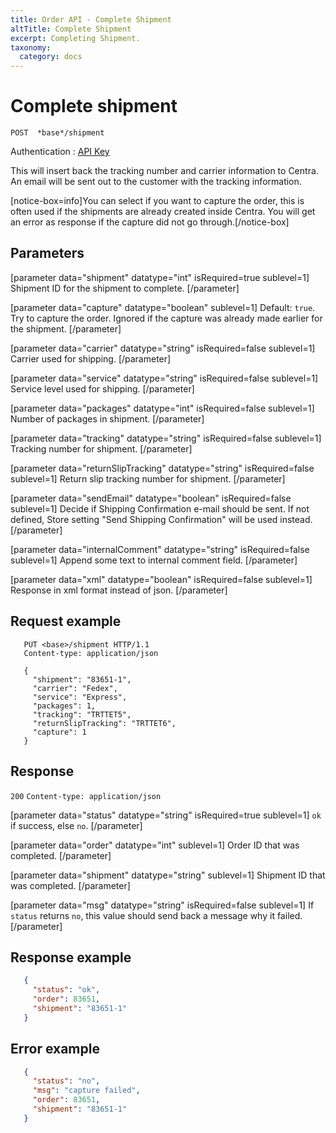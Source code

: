 ```yaml
---
title: Order API - Complete Shipment
altTitle: Complete Shipment
excerpt: Completing Shipment.
taxonomy:
  category: docs
---
```


# Complete shipment

```text
POST  *base*/shipment
```
Authentication : [API Key](/api-references/api-intro#authentication)

This will insert back the tracking number and carrier information to Centra. An email will be sent out to the customer with the tracking information.

[notice-box=info]You can select if you want to capture the order, this is often used if the shipments are already created inside Centra. You will get an error as response if the capture did not go through.[/notice-box]

## Parameters

[parameter data="shipment" datatype="int" isRequired=true sublevel=1]
Shipment ID for the shipment to complete.
[/parameter]

[parameter data="capture" datatype="boolean" sublevel=1]
Default: ``true``. Try to capture the order. Ignored if the capture was already made earlier for the shipment.
[/parameter]

[parameter data="carrier" datatype="string" isRequired=false sublevel=1]
Carrier used for shipping.
[/parameter]

[parameter data="service" datatype="string" isRequired=false sublevel=1]
Service level used for shipping.
[/parameter]

[parameter data="packages" datatype="int" isRequired=false sublevel=1]
Number of packages in shipment.
[/parameter]

[parameter data="tracking" datatype="string" isRequired=false sublevel=1]
Tracking number for shipment.
[/parameter]

[parameter data="returnSlipTracking" datatype="string" isRequired=false sublevel=1]
Return slip tracking number for shipment.
[/parameter]

[parameter data="sendEmail" datatype="boolean" isRequired=false sublevel=1]
Decide if Shipping Confirmation e-mail should be sent. If not defined, Store setting "Send Shipping Confirmation" will be used instead.
[/parameter]

[parameter data="internalComment" datatype="string" isRequired=false sublevel=1]
Append some text to internal comment field.
[/parameter]

[parameter data="xml" datatype="boolean" isRequired=false sublevel=1]
Response in xml format instead of json.
[/parameter]

## Request example

```http
   PUT <base>/shipment HTTP/1.1
   Content-type: application/json

   {
     "shipment": "83651-1",
     "carrier": "Fedex",
     "service": "Express",
     "packages": 1,
     "tracking": "TRTTET5",
     "returnSlipTracking": "TRTTET6",
     "capture": 1
   }
```

## Response

`200` `Content-type: application/json`

[parameter data="status" datatype="string" isRequired=true sublevel=1]
``ok`` if success, else ``no``.
[/parameter]

[parameter data="order" datatype="int" sublevel=1]
Order ID that was completed.
[/parameter]

[parameter data="shipment" datatype="string" sublevel=1]
Shipment ID that was completed.
[/parameter]

[parameter data="msg" datatype="string" isRequired=false sublevel=1]
If ``status`` returns ``no``, this value should send back a message why it failed.
[/parameter]

## Response example

```json
   {
     "status": "ok",
     "order": 83651,
     "shipment": "83651-1"
   }
```

## Error example

```json
   {
     "status": "no",
     "msg": "capture failed",
     "order": 83651,
     "shipment": "83651-1"
   }
```
